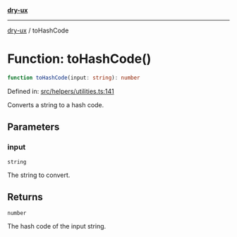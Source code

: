 [**dry-ux**](../README.md)

***

[dry-ux](../globals.md) / toHashCode

# Function: toHashCode()

```ts
function toHashCode(input: string): number
```

Defined in: [src/helpers/utilities.ts:141](https://github.com/navedr/dry-ux/blob/86c22f6b530b5213bb68b86926f9eb34d851fb9f/src/helpers/utilities.ts#L141)

Converts a string to a hash code.

## Parameters

### input

`string`

The string to convert.

## Returns

`number`

The hash code of the input string.
